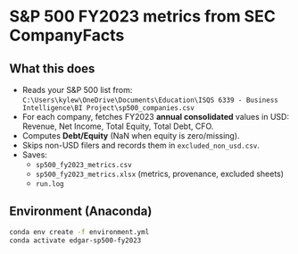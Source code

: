 # S&P 500 FY2023 metrics from SEC CompanyFacts

## What this does
- Reads your S&P 500 list from:
  `C:\Users\kylew\OneDrive\Documents\Education\ISQS 6339 - Business Intelligence\BI Project\sp500_companies.csv`
- For each company, fetches FY2023 **annual consolidated** values in USD:
  Revenue, Net Income, Total Equity, Total Debt, CFO.
- Computes **Debt/Equity** (NaN when equity is zero/missing).
- Skips non-USD filers and records them in `excluded_non_usd.csv`.
- Saves:
  - `sp500_fy2023_metrics.csv`
  - `sp500_fy2023_metrics.xlsx` (metrics, provenance, excluded sheets)
  - `run.log`

## Environment (Anaconda)
```bash
conda env create -f environment.yml
conda activate edgar-sp500-fy2023
